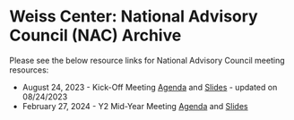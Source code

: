 # Weiss Center: National Advisory Council (NAC) Archive
Please see the below resource links for National Advisory Council meeting resources:
 - August 24, 2023 - Kick-Off Meeting [Agenda](https://github.com/WeissCenter/nac/raw/main/NAC-Kickoff-Agenda_082423.docx) and [Slides](https://github.com/WeissCenter/nac/raw/main/NAC-Kickoff_082423.pptx) - updated on 08/24/2023
- February 27, 2024 - Y2 Mid-Year Meeting [Agenda](https://github.com/WeissCenter/nac/raw/main/Weiss%20Center%20NAC-Agenda_Y2%20Mid-Year%20Meeting.docx) and [Slides](https://github.com/WeissCenter/nac/raw/main/Weiss%20Center%20NAC%20Y2%20Mid-Year%20Meeting.pptx)
